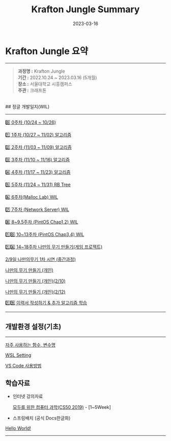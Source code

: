 ﻿---
layout: post
title: Krafton Jungle Summary
image: ./2023-03-16/banner.png
date: 2023-03-16
tags: [Python, C++, C#, Algorithm, CS]
categories: Blog
comments: true
---
# Krafton Jungle 요약

---

> **과정명 :** Krafton Jungle   
**기간 :** 2022.10.24 ~ 2023.03.16 (5개월)   
**장소 :** 서울대학교 시흥캠퍼스   
**주관 :** 크래프톤   
>

<br>
## 정글 개발일지(WIL)

---

[0️⃣ 0주차 (10/24 ~ 10/26) ](In%20Jungle%20I%20Learning%208ebc0cedf058436c96af21fab6391169/0%E1%84%8C%E1%85%AE%E1%84%8E%E1%85%A1%20(10%2024%20~%2010%2026)%20bcc24f44c6d34f45b59b25c65514e71c.md)

[1️⃣ 1주차 (10/27 ~ 11/02) 알고리즘](In%20Jungle%20I%20Learning%208ebc0cedf058436c96af21fab6391169/1%E1%84%8C%E1%85%AE%E1%84%8E%E1%85%A1%20(10%2027%20~%2011%2002)%20%E1%84%8B%E1%85%A1%E1%86%AF%E1%84%80%E1%85%A9%E1%84%85%E1%85%B5%E1%84%8C%E1%85%B3%E1%86%B7%207e0dc220e9ed4fd4bdebcd1f88df56d9.md)

[2️⃣ 2주차 (11/03 ~ 11/09) 알고리즘](In%20Jungle%20I%20Learning%208ebc0cedf058436c96af21fab6391169/2%E1%84%8C%E1%85%AE%E1%84%8E%E1%85%A1%20(11%2003%20~%2011%2009)%20%E1%84%8B%E1%85%A1%E1%86%AF%E1%84%80%E1%85%A9%E1%84%85%E1%85%B5%E1%84%8C%E1%85%B3%E1%86%B7%206399c0b4d78f4d5db8b562350dd807ef.md)

[3️⃣ 3주차 (11/10 ~ 11/16) 알고리즘](In%20Jungle%20I%20Learning%208ebc0cedf058436c96af21fab6391169/3%E1%84%8C%E1%85%AE%E1%84%8E%E1%85%A1%20(11%2010%20~%2011%2016)%20%E1%84%8B%E1%85%A1%E1%86%AF%E1%84%80%E1%85%A9%E1%84%85%E1%85%B5%E1%84%8C%E1%85%B3%E1%86%B7%20e41038786da44c31847b235ebae48108.md)

[4️⃣ 4주차 (11/17 ~ 11/23) 알고리즘](In%20Jungle%20I%20Learning%208ebc0cedf058436c96af21fab6391169/4%E1%84%8C%E1%85%AE%E1%84%8E%E1%85%A1%20(11%2017%20~%2011%2023)%20%E1%84%8B%E1%85%A1%E1%86%AF%E1%84%80%E1%85%A9%E1%84%85%E1%85%B5%E1%84%8C%E1%85%B3%E1%86%B7%20c3d66ad826cc465792f5da44ff6997d2.md)

[5️⃣ 5주차 (11/24 ~ 11/31) RB Tree](In%20Jungle%20I%20Learning%208ebc0cedf058436c96af21fab6391169/5%E1%84%8C%E1%85%AE%E1%84%8E%E1%85%A1%20(11%2024%20~%2011%2031)%20RB%20Tree%201c186882672c403b9c2324f51d8293af.md)

[6️⃣ 6주차(Malloc Lab) WIL](In%20Jungle%20I%20Learning%208ebc0cedf058436c96af21fab6391169/6%E1%84%8C%E1%85%AE%E1%84%8E%E1%85%A1(Malloc%20Lab)%20WIL%207829a9fae831493e8622ab42edbf399f.md)

[7️⃣ 7주차 (Network Server) WIL](In%20Jungle%20I%20Learning%208ebc0cedf058436c96af21fab6391169/7%E1%84%8C%E1%85%AE%E1%84%8E%E1%85%A1%20(Network%20Server)%20WIL%20487cbe1996b64ac487dcb0c9dba1deb2.md)

[8️⃣ 8~9.5주차 (PintOS Chap1,2) WIL](In%20Jungle%20I%20Learning%208ebc0cedf058436c96af21fab6391169/8~9%205%E1%84%8C%E1%85%AE%E1%84%8E%E1%85%A1%20(PintOS%20Chap1,2)%20WIL%204271a0e866644bccbc90f820c56c3e9d.md)

[1️⃣0️⃣ 10~13주차 (PintOS Chap3,4) WIL](In%20Jungle%20I%20Learning%208ebc0cedf058436c96af21fab6391169/10~12%E1%84%8C%E1%85%AE%E1%84%8E%E1%85%A1%20(PintOS%20Chap3,4)%20WIL%20863d513bdcc442cd992a1203a1c6dafb.md)

[1️⃣4️⃣ 14~18주차 나만의 무기 만들기(게임 프로젝트)](In%20Jungle%20I%20Learning%208ebc0cedf058436c96af21fab6391169/%E1%84%82%E1%85%A1%E1%84%86%E1%85%A1%E1%86%AB%E1%84%8B%E1%85%B4%20%E1%84%86%E1%85%AE%E1%84%80%E1%85%B5%20%E1%84%86%E1%85%A1%E1%86%AB%E1%84%83%E1%85%B3%E1%86%AF%E1%84%80%E1%85%B5(%E1%84%80%E1%85%A6%E1%84%8B%E1%85%B5%E1%86%B7%20%E1%84%91%E1%85%B3%E1%84%85%E1%85%A9%E1%84%8C%E1%85%A6%E1%86%A8%E1%84%90%E1%85%B3)%208fee08232a6745e4802fcbe01fc686af.md)

[2/9일 나만의무기 1차 시연 (중간과정)](In%20Jungle%20I%20Learning%208ebc0cedf058436c96af21fab6391169/2%209%E1%84%8B%E1%85%B5%E1%86%AF%20%E1%84%82%E1%85%A1%E1%84%86%E1%85%A1%E1%86%AB%E1%84%8B%E1%85%B4%E1%84%86%E1%85%AE%E1%84%80%E1%85%B5%201%E1%84%8E%E1%85%A1%20%E1%84%89%E1%85%B5%E1%84%8B%E1%85%A7%E1%86%AB%20(%E1%84%8C%E1%85%AE%E1%86%BC%E1%84%80%E1%85%A1%E1%86%AB%E1%84%80%E1%85%AA%E1%84%8C%E1%85%A5%E1%86%BC)%2069c250f77bea414bbd7a35b9523e75b6.md)

[나만의 무기 만들기 (개인)](In%20Jungle%20I%20Learning%208ebc0cedf058436c96af21fab6391169/%E1%84%82%E1%85%A1%E1%84%86%E1%85%A1%E1%86%AB%E1%84%8B%E1%85%B4%20%E1%84%86%E1%85%AE%E1%84%80%E1%85%B5%20%E1%84%86%E1%85%A1%E1%86%AB%E1%84%83%E1%85%B3%E1%86%AF%E1%84%80%E1%85%B5%20(%E1%84%80%E1%85%A2%E1%84%8B%E1%85%B5%E1%86%AB)%209bbaff6c94b54289a5addae0f7111347.md)

[나만의 무기 만들기 (개인)(2/10)](In%20Jungle%20I%20Learning%208ebc0cedf058436c96af21fab6391169/%E1%84%82%E1%85%A1%E1%84%86%E1%85%A1%E1%86%AB%E1%84%8B%E1%85%B4%20%E1%84%86%E1%85%AE%E1%84%80%E1%85%B5%20%E1%84%86%E1%85%A1%E1%86%AB%E1%84%83%E1%85%B3%E1%86%AF%E1%84%80%E1%85%B5%20(%E1%84%80%E1%85%A2%E1%84%8B%E1%85%B5%E1%86%AB)(2%2010)%202b2a03b44cb043dabbb2e97d916910a1.md)

[나만의 무기 만들기 (개인)(2/12)](In%20Jungle%20I%20Learning%208ebc0cedf058436c96af21fab6391169/%E1%84%82%E1%85%A1%E1%84%86%E1%85%A1%E1%86%AB%E1%84%8B%E1%85%B4%20%E1%84%86%E1%85%AE%E1%84%80%E1%85%B5%20%E1%84%86%E1%85%A1%E1%86%AB%E1%84%83%E1%85%B3%E1%86%AF%E1%84%80%E1%85%B5%20(%E1%84%80%E1%85%A2%E1%84%8B%E1%85%B5%E1%86%AB)(2%2012)%20106d20069ed84decad9bc9741a22033f.md)

[1️⃣9️⃣ 이력서 작성하기 & 추가 알고리즘 학습]()

---

## 개발환경 설정(기초)

---

[자주 사용하는 함수, 변수명](In%20Jungle%20I%20Learning%208ebc0cedf058436c96af21fab6391169/%E1%84%8C%E1%85%A1%E1%84%8C%E1%85%AE%20%E1%84%89%E1%85%A1%E1%84%8B%E1%85%AD%E1%86%BC%E1%84%92%E1%85%A1%E1%84%82%E1%85%B3%E1%86%AB%20%E1%84%92%E1%85%A1%E1%86%B7%E1%84%89%E1%85%AE,%20%E1%84%87%E1%85%A7%E1%86%AB%E1%84%89%E1%85%AE%E1%84%86%E1%85%A7%E1%86%BC%202ecec59fc1b040bd8d2bbe082ad6a061.md)

[WSL Setting](In%20Jungle%20I%20Learning%208ebc0cedf058436c96af21fab6391169/WSL%20Setting%20425da972273c4f0897e1464a4195f520.md)

[VS Code 사용방법](In%20Jungle%20I%20Learning%208ebc0cedf058436c96af21fab6391169/VS%20Code%20%E1%84%89%E1%85%A1%E1%84%8B%E1%85%AD%E1%86%BC%E1%84%87%E1%85%A1%E1%86%BC%E1%84%87%E1%85%A5%E1%86%B8%206a74264329274ef189a4a78845c3e277.md)

## 학습자료
    
- 인터넷 강의자료
    
    [모두를 위한 컴퓨터 과학(CS50 2019)](https://www.boostcourse.org/cs112/joinLectures/41307) - [1~5Week]
    
- 스프링배치 (공식 Docs한글화)

[Hello World!](https://godekdls.github.io/)

---